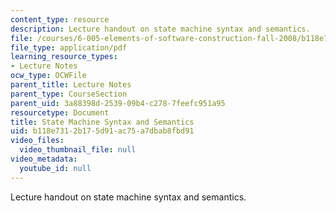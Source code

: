 ```yaml
---
content_type: resource
description: Lecture handout on state machine syntax and semantics.
file: /courses/6-005-elements-of-software-construction-fall-2008/b118e7312b175d91ac75a7dbab8fbd91_MIT6_005f08_lec_state_machine.pdf
file_type: application/pdf
learning_resource_types:
- Lecture Notes
ocw_type: OCWFile
parent_title: Lecture Notes
parent_type: CourseSection
parent_uid: 3a88398d-2539-09b4-c278-7feefc951a95
resourcetype: Document
title: State Machine Syntax and Semantics
uid: b118e731-2b17-5d91-ac75-a7dbab8fbd91
video_files:
  video_thumbnail_file: null
video_metadata:
  youtube_id: null
---
```

Lecture handout on state machine syntax and semantics.

